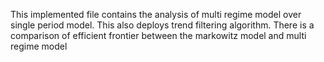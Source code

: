 This implemented file contains the analysis of multi regime model over single period model. This also deploys trend filtering algorithm.
There is a comparison of efficient frontier between the markowitz model and multi regime model
